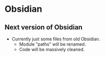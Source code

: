 # Obsidian

## Next version of Obsidian
* Currently just some files from old Obsidian.
    * Module "paths" will be renamed. 
    * Code will be massively cleaned.   